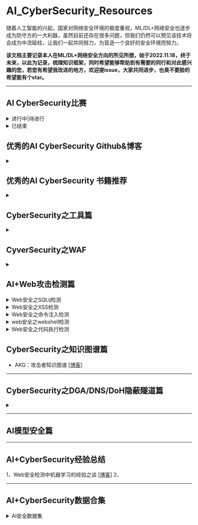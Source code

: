 # AI_CyberSecurity_Resources
随着人工智能的兴起，国家对网络安全环境的极度重视，ML/DL+网络安全也逐步成为防守方的一大利器，虽然目前还存在很多问题，但我们仍然可以预见该技术将会成为中流砥柱，让我们一起共同努力，为营造一个良好的安全环境而努力。  

**该文档主要记录本人在ML/DL+网络安全方向的所见所想，始于2022.11.18，终于未来，以此为记录，梳理知识框架，同时希望能够帮助到有需要的同行和对此感兴趣的您，若您有希望我改进的地方，欢迎提issue，大家共同进步，也臭不要脸的希望能有个star。**

---

## AI CyberSecurity比赛

<details>
 <summary>进行中|待进行</summary>  
  
    
</details>

<details>
<summary>已结束</summary>

7. 天池.ICDAR2023.阿里安全.挑战赛：篡改文本检测 [[赛道1](https://tianchi.aliyun.com/competition/entrance/532048/introduction)][[赛道二](https://tianchi.aliyun.com/competition/entrance/532052/introduction)]，**已结束**，赛事：20230215~20230331
6. 天池 . 天池 . 阿里云webshell文本检测大赛 [[赛事官网](https://tianchi.aliyun.com/competition/entrance/532035/introduction)]，**已结束**，初赛：2022.10.24~2022.11.25  

5. DataCon.大数据安全分析竞赛 [[赛事官网](https://datacon.qianxin.com/datacon2022)]，**已结束**，2022.12.01~2022.12.10
4. DataFountain.Web攻击检测与分类识别 [[赛事官网](https://www.datafountain.cn/competitions/596)]，**已结束**， 2022.8.20~2022.11.18
3. DataFountain.大数据平台安全事件检测与分类识别 [[赛事官网](https://www.datafountain.cn/competitions/595)]，**已结束**，2022.8.20~2022.11
2. DataFountain.基于人工智能的漏洞数据分类 [[赛事官网](https://www.datafountain.cn/competitions/594)]，**已结束**，2022.8.20~2022.11
1. DataFountain.Linux跨平台二进制函数识别 [[赛事官网](https://www.datafountain.cn/competitions/593)]，**已结束**，2022.8.20~2022.11
</details>


## 优秀的AI CyberSecurity Github&博客
<details>
<summary></summary>
    
* 我的AI安全检测学习笔记 [[博客](https://4o4notfound.org/index.php/archives/127/)]
* dataRisk-detection-resources [[Github](https://github.com/LiaoWenzhe/dataRisk-detection-resources/blob/main/README_zh-CN.md)] 
* 网络安全中机器学习大合集 [[Github](https://github.com/jivoi/awesome-ml-for-cybersecurity/blob/master/README_ch.md)]
</details>

## 优秀的AI CyberSecurity 书籍推荐
<details>
<summary></summary>
    
* 《Web安全之机器学习入门》
* 《Web安全之深度学习实战》
* 《Web安全之强化学习与GAN》
</details>

## CyberSecurity之工具篇
<details>
<summary></summary>
    
* 开源WAF工具：[ModSecurity](http://www.modsecurity.cn/)
* XSS注入工具：[Nikto](https://github.com/sullo/nikto)，	[OWASP Xenotix XSS](https://github.com/ajinabraham/OWASP-Xenotix-XSS-Exploit-Framework)、XSSChop、Libinjection
* SQLi工具：SQLMap、Libinjection、SQLChop、JSQL injection、超级SQL注入工具
* 开源IDS工具：Snort、Suricata、Zeek、OSSEC
</details>

## CyverSecurity之WAF
<details>
<summary></summary>
    
* 腾迅WAF： WAF建设运营及AI应用实践 [[技术文章](https://security.tencent.com/index.php/blog/msg/145)
* 开源WAF工具：ModSecurity [[官网](http://www.modsecurity.cn/)]
* Fortinet WAF： FortiWeb Release 6.0: AI-based Machine Learing for Advanced Threat Detection [[技术文章](https://www.fortinet.com/blog/business-and-technology/fortiweb-release-6-0--ai-based-machine-learning-for-advanced-thr)]
* 阿里云WAF: 揭秘阿里云WAF背后神秘的AI智能防御体系 [[技术文章](https://developer.aliyun.com/article/723263?spm=a2c6h.14164896.0.0.7cc13a49u3CTps)]
</details>

## AI+Web攻击检测篇
<details>
<summary>Web安全之SQLij检测</summary>

    <details>
        <summary>SQLij攻击原理篇</summary>
    
    * [SQL注入攻击漏洞思维导图和原理介绍](https://blog.csdn.net/sycamorelg/article/details/125148706?spm=1001.2014.3001.5502)
    * [SQL注入攻击如何分类](https://www.jianshu.com/p/52f4a371c8b7)、[SQL注入之HTTP头部注入](https://blog.csdn.net/qq_52072846/article/details/123006267)、[SQL注入分类及其各部分详解](https://www.cnblogs.com/sunny11/p/14402679.html#_label3)
     * [SQL注入绕过入门总结篇](https://www.freebuf.com/articles/web/281586.html)、[SQL注入绕过技术](https://blog.csdn.net/Likhaooo/article/details/122746954)
        
    </details>
    
    <details>
       <summary>AI + SQLij攻击检测篇(博客等)</summary>
       
       * 基于机器学习的WEB攻击分类检测模型 [[技术文章]( https://www.freebuf.com/news/184687.html)]
       * 长亭SQL注入检测方案： SqlChop-一个新型SQL注入检测引擎 [[技术文章](https://blog.chaitin.cn/sqlchop-the-sqli-detection-engine/)]
       * Fortinet SQL注入检测方案： Syntax-based SQL Injection Detection [[技术文章](https://help.fortinet.com/fweb/580/Content/FortiWeb/fortiweb-admin/syntaxbased_sqli_detect.htm#syntax-sqli-detect-builtin-template)]
    </details>
    
    <details>
        <summary>SQLij攻击&检测开源方案&工具篇</summary>
        
        * SQLMap、JSQL injection、超级SQL注入工具、Snort、Suricata、ModSecurity、Libinjection等
     
    </details>
      
    <details>
        <summary>SQLi攻击检测与防御论文之综述</summary>
         * A Survey on SQL Injection Attack: Detection and Challenge, 2021, ICIT [[Paper](https://ieeexplore.ieee.org/document/9491117)]
         * Detection of SQL Injection Attack using Machine Learning Techniques: A Systemtic Literature Review, 2022, S&P [[Paper](https://www.mdpi.com/2624-800X/2/4/39/pdf)]
         
    </details>
        
    <details>
        <summary>SQLi攻击检测与防御论文之ML/DL</summary>
        * Locate-Then_detect: Real-time Web Attack Detection via Attention-based Deep Neural Networks [[Paper](https://www.ijcai.org/Proceedings/2019/0656.pdf)]]
        * SQL Injection Attack Detection Framework Based on HTTP Traffic, 2021, ACM TURC [[Paper](https://dl.acm.org/doi/abs/10.1145/3472634.3474068)]
          
    </details>
      
    <details>
        <summary>SQLi攻击检测与防御论文之语义分析</summary>
        * Long short-term memory on abstract systax tree for SQL injection detection，2020，IET [[Paper](https://ietresearch.onlinelibrary.wiley.com/doi/10.1049/sfw2.12018)]
        * Attack Intention Estimation Based on Syntax Analysis and Dynamic Analysis for SQL Injection, 2020, IEEE [[Paper](https://ieeexplore.ieee.org/abstract/document/9202752)]

    </details>
        
    <details>
        <summary>SQLi攻击检测与防御论文之对抗攻击</summary>
        * A GAN-based Method for Generation SQL Injection Attack Samples, 2022, IEEE ITAIC [[Paper](https://ieeexplore.ieee.org/document/9836726)]
          
    </details>

</details>

<details>
<summary>Web安全之XSS检测</summary>
    
**1、XSS攻击之原理篇**

**2、AI + XSS攻击检测(博客等)**

* XSSChop：XSS语义分析 [[技术文章](https://blog.51cto.com/u_15127693/4117204)]

**3、XSS攻击&检测开源方案&工具篇**

* Libinjection
* Nkito
* OWASP Xenotix XSS

**4、XSS攻击检测与防御论文之综述**
**5、XSS攻击检测与防御论文之ML/DL**
* GraphXSS: An efficient XSS payload detection approach based on graph convolutional network [[Paper](https://dl.acm.org/doi/10.1016/j.cose.2021.102597)] 

**6、XSS攻击检测与防御论文之语义分析**
**7、XSS攻击检测与防御论文之对抗攻击**
* Black-box adversarial attacks on XSS attack detection model，2021，Computer and Security [[Paper](https://dl.acm.org/doi/10.1016/j.cose.2021.102554)]

</details>
    
<details>
<summary>Web安全之命令注入检测</summary>
</details>

<details>
<summary>web安全之webshell检测</summary>

**1、Webshell原理篇**
**2、AI + Webshell攻击检测(博客等)**
* 主机安全-洋葱Webshell检测实践与思考 [[博客](https://security.tencent.com/index.php/blog/msg/152)]
</details>

<details>
<summary>Web安全之代码执行检测</summary>

</details>

## CyberSecurity之知识图谱篇
- AKG：攻击者知识图谱 [[博客](https://4o4notfound.org/index.php/category/%E5%AE%89%E5%85%A8%E7%AE%97%E6%B3%95/)]

---

## CyberSecurity之DGA/DNS/DoH隐蔽隧道篇
<details>
<summary></summary>
    
- DNS隧道通信特征与检测 [[技术文章](http://blog.nsfocus.net/dns-tunnel-communication-characteristics-detection/?from=timeline)]
- 机器学习与威胁情报的融合：一种基于AI检测恶意域名的方法 [[技术文章](https://www.freebuf.com/articles/es/187451.html)]

* Understanding DoH and DoT [[技术文章](https://incompass.netstar-inc.com/understanding-doh-and-dot/)]
* DoH Insight: Detecting DNS over HTTPS by Machine Learning [[技术文章](https://sappan-project.eu/wp-content/uploads/2020/09/DOH-2.pdf)]

</details>

---

## AI模型安全篇


---

## AI+CyberSecurity经验总结
1、Web安全检测中机器学习的经验之谈 [[博客](https://iami.xyz/ML-IN-Webshell-Detection-Advantages-And-Disadvantages/)]
2、

---

## AI+CyberSecurity数据合集
<details>
<summary>AI安全数据集</summary>
    
1、HTTP DATASET CSIC 2010 ：包含SQL注入、XSS等攻击数据 [[DataSet](https://www.tic.itefi.csic.es/dataset/)]

2、xssed ：包含XSS攻击数据集 [[DataSet](http://www.xssed.com/)]

3、foospidy payloads：包含XSS、SQLi等各种数据集 [[DataSet](https://github.com/foospidy/payloads)]

4、Web安全书籍数据集：包括XSS、SQLI、Webshell、DGA、KDDcup99等各种数据集 [[DataSet](https://github.com/duoergun0729/1book/tree/master/data)]

5、swisskyrepo PayloadsAllTheThing：包含SQLi、XSS等各种数据集 [[DataSet](https://github.com/swisskyrepo/PayloadsAllTheThing)]

6、Advanced-SQL-Injection-Cheatsheet：包含SQL注入数据集 [[Dataset](https://github.com/kleiton0x00/Advanced-SQL-Injection-Cheatsheet)]
</details>
